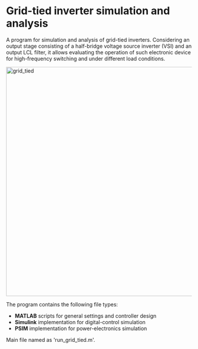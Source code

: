 # Grid-tied inverter simulation and analysis

A program for simulation and analysis of grid-tied inverters. Considering an output stage consisting of a half-bridge voltage source inverter (VSI) and an output LCL filter, it allows evaluating the operation of such electronic device for high-frequency switching and under different load conditions.

<img width="1593" height="621" alt="grid_tied" src="https://github.com/user-attachments/assets/1dcca810-eb65-4bb0-ab22-f472c2f2aaa3" />

The program contains the following file types:
- **MATLAB** scripts for general settings and controller design
- **Simulink** implementation for digital-control simulation
- **PSIM** implementation for power-electronics simulation

Main file named as 'run_grid_tied.m'.
